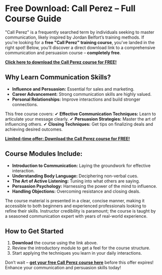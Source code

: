# Free Download: Call Perez – Full Course Guide

"Call Perez" is a frequently searched term by individuals seeking to master communication, likely inspired by Jordan Belfort’s training methods. If you're looking for a **free "Call Perez" training course**, you've landed in the right spot! Below, you’ll discover a direct download link to a comprehensive communication and persuasion course – **completely free**.

[**Click here to download the Call Perez course for FREE!**](https://udemywork.com/call-perez)

## Why Learn Communication Skills?
- **Influence and Persuasion:** Essential for sales and marketing.
- **Career Advancement:** Strong communication skills are highly valued.
- **Personal Relationships:** Improve interactions and build stronger connections.

This free course covers:
✔ **Effective Communication Techniques:** Learn to articulate your message clearly.
✔ **Persuasion Strategies:** Master the art of influencing others.
✔ **Closing Techniques:** Get tips on finalizing deals and achieving desired outcomes.

[**Limited-time offer: Download the Call Perez course for FREE!**](https://udemywork.com/call-perez)

## Course Modules Include:
*   **Introduction to Communication:** Laying the groundwork for effective interaction.
*   **Understanding Body Language:** Deciphering non-verbal cues.
*   **The Art of Active Listening:** Tuning into what others are saying.
*   **Persuasion Psychology:** Harnessing the power of the mind to influence.
*   **Handling Objections:** Overcoming resistance and closing deals.

The course material is presented in a clear, concise manner, making it accessible to both beginners and experienced professionals looking to refine their skills. Instructor credibility is paramount; the course is taught by a seasoned communication expert with years of real-world experience.

## How to Get Started
1.  **Download** the course using the link above.
2.  Review the introductory module to get a feel for the course structure.
3.  Start applying the techniques you learn in your daily interactions.

Don’t wait – **[get your free Call Perez course here](https://udemywork.com/call-perez)** before this offer expires! Enhance your communication and persuasion skills today!
